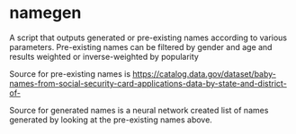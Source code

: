 # namegen
A script that outputs generated or pre-existing names according to various parameters. Pre-existing names can be filtered by gender and age and results weighted or inverse-weighted by popularity

Source for pre-existing names is https://catalog.data.gov/dataset/baby-names-from-social-security-card-applications-data-by-state-and-district-of-

Source for generated names is a neural network created list of names generated by looking at the pre-existing names above.
